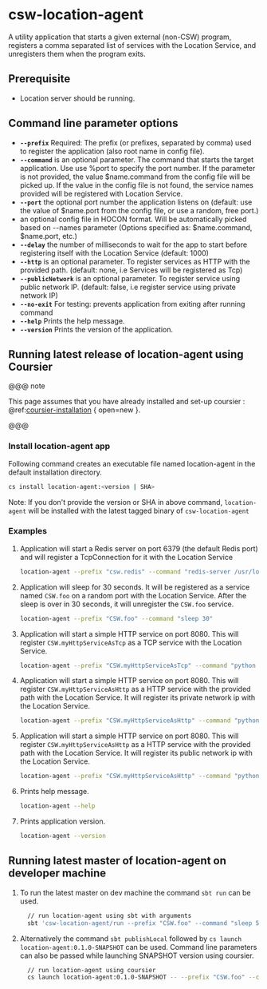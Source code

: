 # csw-location-agent

A utility application that starts a given external (non-CSW) program, registers a comma separated list of services with the Location Service, and unregisters them when the program exits.

## Prerequisite

- Location server should be running.

## Command line parameter options

* **`--prefix`** Required: The prefix (or prefixes, separated by comma) used to register the application (also root name in config file).
* **`--command`** is an optional parameter. The command that starts the target application. Use use %port to specify the port number. If the parameter is not provided, the value $name.command from the config file will be picked up. If the value in the config file is not found, the service names provided will be registered with Location Service.
* **`--port`** the optional port number the application listens on (default: use the value of $name.port from the config file, or use a random, free port.)
* **<app-config>** an optional config file in HOCON format. Will be automatically picked based on --names parameter (Options specified as: $name.command, $name.port, etc.)
* **`--delay`** the number of milliseconds to wait for the app to start before registering itself with the Location Service (default: 1000)
* **`--http`** is an optional parameter. To register services as HTTP with the provided path. (default: none, i.e Services will be registered as Tcp)
* **`--publicNetwork`** is an optional parameter. To register service using public network IP. (default: false, i.e register service using private network IP)
* **`--no-exit`** For testing: prevents application from exiting after running command
* **`--help`** Prints the help message.
* **`--version`** Prints the version of the application.

## Running latest release of location-agent using Coursier
@@@ note

This page assumes that you have already installed and set-up coursier : @ref:[coursier-installation](csinstallation.md) { open=new }.

@@@

### Install location-agent app

Following command creates an executable file named location-agent in the default installation directory.

```bash
cs install location-agent:<version | SHA>
```

Note: If you don't provide the version or SHA in above command, `location-agent` will be installed with the latest tagged binary of `csw-location-agent`

### Examples
 
1. Application will start a Redis server on port 6379 (the default Redis port) and will register a TcpConnection for it with the Location Service
    ```bash
    location-agent --prefix "csw.redis" --command "redis-server /usr/local/etc/redis.conf" --port 6379
    ```
 
2. Application will sleep for 30 seconds. It will be registered as a service named `CSW.foo` on a random port with the Location Service. After the sleep is over in 30 seconds, it will unregister the `CSW.foo` service.
    ```bash
    location-agent --prefix "CSW.foo" --command "sleep 30"
    ```

3. Application will start a simple HTTP service on port 8080. This will register `CSW.myHttpServiceAsTcp` as a TCP service with the Location Service.

    ```bash
    location-agent --prefix "CSW.myHttpServiceAsTcp" --command "python -m SimpleHTTPServer 8080" --port 8080
    ```  

4. Application will start a simple HTTP service on port 8080. This will register `CSW.myHttpServiceAsHttp` as a HTTP service with the provided path with the Location Service. It will register its private network ip with the Location Service. 
    ```bash
    location-agent --prefix "CSW.myHttpServiceAsHttp" --command "python -m SimpleHTTPServer 8080" --port 8080 --http "path"
    ```  


5. Application will start a simple HTTP service on port 8080. This will register `CSW.myHttpServiceAsHttp` as a HTTP service with the provided path with the Location Service. It will register its public network ip with the Location Service.
    ```bash
    location-agent --prefix "CSW.myHttpServiceAsHttp" --command "python -m SimpleHTTPServer 8080" --port 8080 --http "path" --publicNetwork
    ```  
 
6. Prints help message.
    ```bash
    location-agent --help
    ```  

7. Prints application version.
    ```bash
    location-agent --version
    ```  


## Running latest master of location-agent on developer machine

1.  To run the latest master on dev machine the command `sbt run` can be used.
    ```bash
      // run location-agent using sbt with arguments
      sbt 'csw-location-agent/run --prefix "CSW.foo" --command "sleep 5"'
    ```


2. Alternatively the command `sbt publishLocal` followed by `cs launch location-agent:0.1.0-SNAPSHOT` can be used.
   Command line parameters can also be passed while launching SNAPSHOT version using coursier.
    ```bash
      // run location-agent using coursier
      cs launch location-agent:0.1.0-SNAPSHOT -- --prefix "CSW.foo" --command "sleep 5"
    ```
